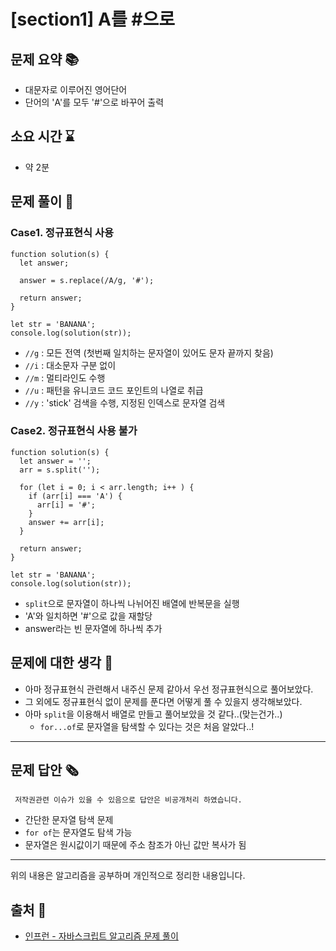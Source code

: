 # [section1] A를 #으로
## 문제 요약 📚
- 대문자로 이루어진 영어단어
- 단어의 'A'를 모두 '#'으로 바꾸어 출력

## 소요 시간 ⌛️
- 약 2분

## 문제 풀이 📝
### Case1. 정규표현식 사용
```
function solution(s) {
  let answer;

  answer = s.replace(/A/g, '#');

  return answer;
}

let str = 'BANANA';
console.log(solution(str));
```
- `//g` : 모든 전역 (첫번째 일치하는 문자열이 있어도 문자 끝까지 찾음)
- `//i` : 대소문자 구분 없이
- `//m` : 멀티라인도 수행
- `//u` : 패턴을 유니코드 코드 포인트의 나열로 취급
- `//y` : 'stick' 검색을 수행, 지정된 인덱스로 문자열 검색

### Case2. 정규표현식 사용 불가
```
function solution(s) {
  let answer = '';
  arr = s.split('');

  for (let i = 0; i < arr.length; i++ ) {
    if (arr[i] === 'A') {
      arr[i] = '#';
    }
    answer += arr[i];
  }

  return answer;
}

let str = 'BANANA';
console.log(solution(str));
```
- `split`으로 문자열이 하나씩 나뉘어진 배열에 반복문을 실행
- 'A'와 일치하면 '#'으로 값을 재할당
- answer라는 빈 문자열에 하나씩 추가

## 문제에 대한 생각 🧐
- 아마 정규표현식 관련해서 내주신 문제 같아서 우선 정규표현식으로 풀어보았다.
- 그 외에도 정규표현식 없이 문제를 푼다면 어떻게 풀 수 있을지 생각해보았다.
- 아마 `split`을 이용해서 배열로 만들고 풀어보았을 것 같다..(맞는건가..)
  - `for...of`로 문자열을 탐색할 수 있다는 것은 처음 알았다..!

- - -
## 문제 답안 🗞
```
 저작권관련 이슈가 있을 수 있음으로 답안은 비공개처리 하였습니다.
```
- 간단한 문자열 탐색 문제
- `for of`는 문자열도 탐색 가능
- 문자열은 원시값이기 때문에 주소 참조가 아닌 값만 복사가 됨
- - -
위의 내용은 알고리즘을 공부하며 개인적으로 정리한 내용입니다.
## 출처 📝
- [인프런 - 자바스크립트 알고리즘 문제 풀이](https://www.inflearn.com/course/%EC%9E%90%EB%B0%94%EC%8A%A4%ED%81%AC%EB%A6%BD%ED%8A%B8-%EC%95%8C%EA%B3%A0%EB%A6%AC%EC%A6%98-%EB%AC%B8%EC%A0%9C%ED%92%80%EC%9D%B4/dashboard)